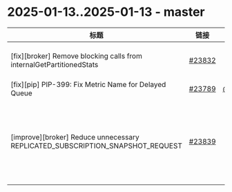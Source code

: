 # 2025-01-13..2025-01-13 - master
| 标题 | 链接 | 作者 | 标签 |
| - | :--: | :--: | - |
| [fix][broker] Remove blocking calls from internalGetPartitionedStats | [#23832](https://github.com/apache/pulsar/pull/23832) | [@nodece](https://github.com/nodece) | `doc-not-needed` `ready-to-test` `release/3.0.9` `release/3.3.5` `release/4.0.3`  | 
| [fix][pip] PIP-399: Fix Metric Name for Delayed Queue | [#23789](https://github.com/apache/pulsar/pull/23789) | [@thetumbled](https://github.com/thetumbled) | `doc-not-needed` `PIP`  | 
| [improve][broker] Reduce unnecessary REPLICATED_SUBSCRIPTION_SNAPSHOT_REQUEST | [#23839](https://github.com/apache/pulsar/pull/23839) | [@shibd](https://github.com/shibd) | `doc-not-needed` `ready-to-test` `cherry-picked/branch-3.0` `category/performance` `cherry-picked/branch-3.3` `cherry-picked/branch-4.0` `release/3.0.10` `release/3.3.5` `release/4.0.3`  | 
